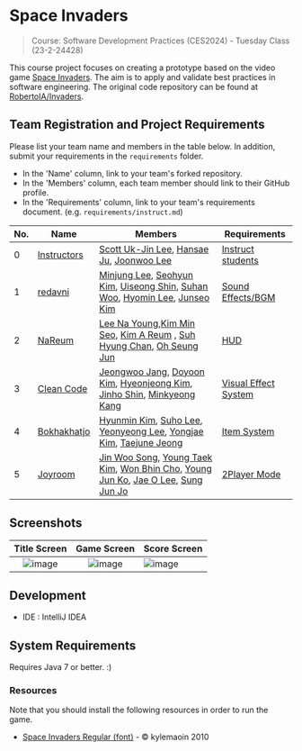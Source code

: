 # Space Invaders

> Course: Software Development Practices (CES2024) - Tuesday Class (23-2-24428)

This course project focuses on creating a prototype based on the video game [Space Invaders](https://en.wikipedia.org/wiki/Space_Invaders). The aim is to apply and validate best practices in software engineering. The original code repository can be found at [RobertoIA/Invaders](https://github.com/RobertoIA/Invaders).

## Team Registration and Project Requirements

Please list your team name and members in the table below. In addition, submit your requirements in the `requirements` folder.

- In the 'Name' column, link to your team's forked repository.
- In the 'Members' column, each team member should link to their GitHub profile.
- In the 'Requirements' column, link to your team's requirements document. (e.g. `requirements/instruct.md`)

| No. | Name                                | Members                                                                                                                                                                              | Requirements                                                                              |
|-----|-------------------------------------|--------------------------------------------------------------------------------------------------------------------------------------------------------------------------------------|-------------------------------------------------------------------------------------------|
| 0   | [Instructors](https://github.com/Verssae/Invaders) | [Scott Uk-Jin Lee](https://github.com/scottukjinlee/scottukjinlee), [Hansae Ju](https://github.com/Verssae/Verssae), [Joonwoo Lee](https://github.com/PurpleBananass/PurpleBananass) | [Instruct students](requirements/instruct.md)                                             |
| 1   | [redavni](https://github.com/redavni1/Invaders) | [Minjung Lee](https://github.com/minjung0067/minjung0067), [Seohyun Kim](https://github.com/Deep-of-Machine/Deep-of-Machine), [Uiseong Shin](https://github.com/Eui-seong/Eui-seong), [Suhan Woo](https://github.com/Woo-Su-Han/Woo-Su-Han), [Hyomin Lee](https://github.com/daxnii/daxnii), [Junseo Kim](https://github.com/sseeoo81/sseeoo81) | [Sound Effects/BGM](requirements/redavni.md)                                              |
| 2   | [NaReum](https://github.com/sbene0215/Invaders)            | [Lee Na Young](https://github.com/leeenaayoung/leeenaayoung),[Kim Min Seo](https://github.com/ilunxey/ilunxey), [Kim A Reum](https://github.com/dkfma0817/dkfma0817) , [Suh Hyung Chan](https://github.com/sbene0215/2023_SDP_Space_Invader), [Oh Seung Jun](https://github.com/HunminJeongUm/HunminJeongUm)                                                                                                                                       | [HUD](https://github.com/sbene0215/Invaders/blob/main/requirements/NaReum.md)             |
| 3   | [Clean Code](https://github.com/Clean-Code-Team/Invaders) | [Jeongwoo Jang](https://github.com/jeongwoo903/jang_jeongwoo), [Doyoon Kim](https://github.com/doyoon323/doyoon323.git), [Hyeonjeong Kim](https://github.com/258xsw/258xsw), [Jinho Shin](https://github.com/NiceGuy1313/shinjinho), [Minkyeong Kang](https://github.com/alicek0/alicek0) | [Visual Effect System](requirements/CleanCode.md)                                         |
| 4   | [Bokhakhatjo](https://github.com/khmrang2/Invaders) | [Hyunmin Kim](https://github.com/khmrang2/kimhyunmin#kimhyunmin), [Suho Lee](https://github.com/suhoco/TempRepository), [Yeonyeong Lee](https://github.com/LeeYeoNyeong/Invaders), [Yongjae Kim](https://github.com/Songforthesilent/Songforthesilent.git), [Taejune Jeong](https://github.com/jtaejune1159/jtaejune1159) | [Item System](https://github.com/khmrang2/Invaders/blob/main/requirements/Bokhakhatjo.md) |
| 5   | [Joyroom](https://github.com/chowonbhin/Invaders) | [Jin Woo Song](https://github.com/puppleberry/puppleberry), [Young Taek Kim](https://github.com/zT4ek/zT4ek), [Won Bhin Cho](https://github.com/chowonbhin/Invaders), [Young Jun Ko](https://github.com/youngjun1227/youngjun1227), [Jae O Lee](https://github.com/LeeJaeO/LeeJaeO), [Sung Jun Jo](https://github.com/Jo-SungJun/Jo-SungJun) | [2Player Mode](requirements/Joyroom.md)                                                   | 


## Screenshots

Title Screen               |  Game Screen              | Score Screen
:-------------------------:|:-------------------------:|:---------
![image](https://user-images.githubusercontent.com/69495129/136980139-7ad6adab-3f11-4711-b0a6-341080aa3361.png)   |  ![image](https://user-images.githubusercontent.com/69495129/136980236-c5d9ef85-f09a-47a7-b9d9-948f7b624002.png)|![image](https://user-images.githubusercontent.com/69495129/136980681-93dcadaf-08cb-48d8-90c9-68c651a115c9.png)


## Development

- IDE : IntelliJ IDEA

## System Requirements
Requires Java 7 or better. :)

### Resources

Note that you should install the following resources in order to run the game.


- [Space Invaders Regular (font)](http://www.fonts2u.com/space-invaders-regular.font) - &copy; kylemaoin 2010

